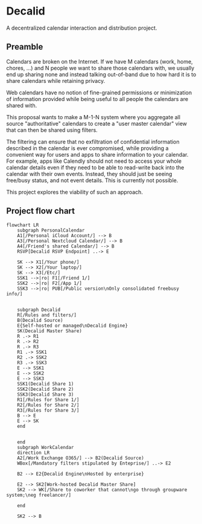 # Decalid

A decentralized calendar interaction and distribution project.

## Preamble

Calendars are broken on the Internet. If we have M calendars (work, home, chores, ...) and N people we want to share those calendars with, we usually end up sharing none and instead talking out-of-band due to how hard it is to share calendars while retaining privacy.

Web calendars have no notion of fine-grained permissions or minimization of information provided while being useful to all people the calendars are shared with.

This proposal wants to make a M-1-N system where you aggregate all source "authoritative" calendars to create a "user master calendar" view that can then be shared using filters.

The filtering can ensure that no exfiltration of confidential information described in the calendar is ever compromised, while providing a convenient way for users and apps to share information to your calendar. For example, apps like Calendly should not need to access your whole calendar details even if they need to be able to read-write back into the calendar with their own events. Instead, they should just be seeing free/busy status, and not event details. This is currently not possible.

This project explores the viability of such an approach.

## Project flow chart

```mermaid
flowchart LR
    subgraph PersonalCalendar
    A1[/Personal iCloud Account/] --> B
    A3[/Personal Nextcloud Calendar/] --> B
    A4[/Friend's shared Calendar/] --> B
    RSVP[Decalid RSVP Endpoint] ..-> E
    
    SK --> X1[/Your phone/]
    SK --> X2[/Your laptop/]
    SK --> X3[/Etc/]
    SSK1 -->|ro| F1[/Friend 1/]
    SSK2 -->|ro| F2[/App 1/]
    SSK3 -->|ro| PUB[/Public version\nOnly consolidated freebusy info/]


    subgraph Decalid
    R[/Rules and filters/]
    B(Decalid Source)
    E{Self-hosted or managed\nDecalid Engine}
    SK(Decalid Master Share)
    R .-> R1
    R .-> R2
    R .-> R3
    R1 .-> SSK1
    R2 .-> SSK2
    R3 .-> SSK3
    E --> SSK1
    E --> SSK2
    E --> SSK3
    SSK1(Decalid Share 1)
    SSK2(Decalid Share 2)
    SSK3(Decalid Share 3)
    R1[/Rules for Share 1/]
    R2[/Rules for Share 2/]
    R3[/Rules for Share 3/]
    B --> E
    E --> SK
    end


    end
    subgraph WorkCalendar
    direction LR
    A2[/Work Exchange O365/] --> B2(Decalid Source)
    WBox[/Mandatory filters stipulated by Enteprise/] ..-> E2
    
    B2 --> E2{Decalid Engine\nHosted by enterprise}
    
    E2 --> SK2[Work-hosted Decalid Master Share]
    SK2 --> WK[/Share to coworker that cannot\ngo through groupware system;\neg freelancer/]

    end

    SK2 --> B
```
